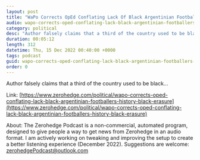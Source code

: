 ```yaml
---
layout: post
title: "WaPo Corrects OpEd Conflating Lack Of Black Argentinian Footballers With &quot;History Of Black Erasure&quot;"
audio: wapo-corrects-oped-conflating-lack-black-argentinian-footballers-history-black-erasure-0
category: political
desc: "Author falsely claims that a third of the country used to be black..."
duration: 00:05:12
length: 312
datetime: Thu, 15 Dec 2022 00:40:00 +0000
tags: podcast
guid: wapo-corrects-oped-conflating-lack-black-argentinian-footballers-history-black-erasure-0
order: 0
---
```

Author falsely claims that a third of the country used to be black...

Link: [https://www.zerohedge.com/political/wapo-corrects-oped-conflating-lack-black-argentinian-footballers-history-black-erasure](https://www.zerohedge.com/political/wapo-corrects-oped-conflating-lack-black-argentinian-footballers-history-black-erasure)

About: The Zerohedge Podcast is a non-commercial, automated program, designed to give people a way to get news from Zerohedge in an audio format.  I am actively working on tweaking and improving the setup to create a better listening experience (December 2022).  Suggestions are welcome: [zerohedgePodcast@outlook.com](mailto:zerohedgePodcast@outlook.com)